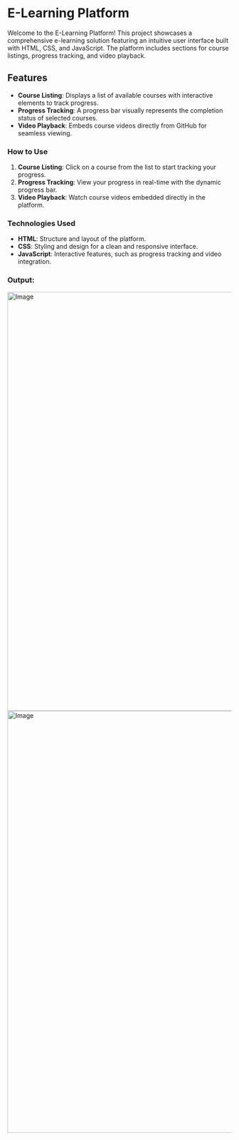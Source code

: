 # E-Learning Platform

Welcome to the E-Learning Platform! This project showcases a comprehensive e-learning solution featuring an intuitive user interface built with HTML, CSS, and JavaScript. The platform includes sections for course listings, progress tracking, and video playback.

## Features

- **Course Listing**: Displays a list of available courses with interactive elements to track progress.
- **Progress Tracking**: A progress bar visually represents the completion status of selected courses.
- **Video Playback**: Embeds course videos directly from GitHub for seamless viewing.

### How to Use

1. **Course Listing**: Click on a course from the list to start tracking your progress.
2. **Progress Tracking**: View your progress in real-time with the dynamic progress bar.
3. **Video Playback**: Watch course videos embedded directly in the platform.

### Technologies Used

- **HTML**: Structure and layout of the platform.
- **CSS**: Styling and design for a clean and responsive interface.
- **JavaScript**: Interactive features, such as progress tracking and video integration.

### Output:
<img width="940" alt="Image" src="https://github.com/user-attachments/assets/90557b6b-0af2-45d6-a867-e1c16216952a" />
<img width="947" alt="Image" src="https://github.com/user-attachments/assets/3e188bbc-89a7-46d8-9da2-e1c50d7f2fca" />
